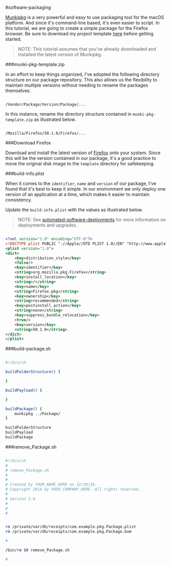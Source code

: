 #software-packaging

[Munkipkg](https://www.munki.org/munki-pkg/) is a very powerful and easy to use packaging tool for the macOS platform. And since it's command-line based, it's even easier to script. In this tutorial, we are going to create a simple package for the Firefox browser. Be sure to download my project template [here](https://github.com/ToplessBanana/tutorials/blob/master/HOW-TO-software-packaging/resources/munki-pkg-template.zip?raw=true) before getting started.

> NOTE: This tutorial assumes that you've already downloaded and installed the latest version of Munkipkg.

###munki-pkg-template.zip

In an effort to keep things organized, I've adopted the following directory structure on our package repository. This also allows us the flexibility to maintain multiple versions without needing to rename the packages themselves.

```

/Vendor/Package/Version/Package/...

```

In this instance, rename the directory structure contained in `munki-pkg-template.zip` as illustrated below.

```

/Mozilla/Firefox/50.1.0/Firefox/...

```

###Download Firefox

Download and install the latest version of [Firefox](https://www.mozilla.org/firefox/new/?scene=2) onto your system. Since this will be the version contained in our package, it's a good practice to move the original disk image to the `template` directory for safekeeping.

###build-info.plist

When it comes to the `identifier`, `name` and `version` of our package, I've found that it's best to keep it simple. In our environment we only deploy one version of an application at a time, which makes it easier to maintain consistency.

Update the `build-info.plist` with the values as illustrated below.

> NOTE: See [automated-software-deployments](https://github.com/ToplessBanana/tutorials/tree/master/HOW-TO-automated-software-deployment) for more information on deployments and upgrades.

```xml

<?xml version="1.0" encoding="UTF-8"?>
<!DOCTYPE plist PUBLIC "-//Apple//DTD PLIST 1.0//EN" "http://www.apple.com/DTDs/PropertyList-1.0.dtd">
<plist version="1.0">
<dict>
	<key>distribution_style</key>
	<false/>
	<key>identifier</key>
	<string>org.mozilla.pkg.Firefox</string>
	<key>install_location</key>
	<string>/</string>
	<key>name</key>
	<string>Firefox.pkg</string>
	<key>ownership</key>
	<string>recommended</string>
	<key>postinstall_action</key>
	<string>none</string>
	<key>suppress_bundle_relocation</key>
	<true/>
	<key>version</key>
	<string>50.1.0</string>
</dict>
</plist>

```

###build-package.sh

```bash

#!/bin/sh

buildFolderStructure() {

}

buildPayload() {

}

buildPackage() {
    munkipkg ../Package/
}

buildFolderStructure
buildPayload
buildPackage

```

###remove_Package.sh

```bash

#!/bin/sh
#
# remove_Package.sh
# 
#
# Created by YOUR_NAME_HERE on 12/20/16.
# Copyright 2016 by YOUR_COMPANY_HERE. All rights reserved.
#
# Version 1.0
#
#
#


rm /private/var/db/receipts/com.example.pkg.Package.plist
rm /private/var/db/receipts/com.example.pkg.Package.bom

#

/bin/rm $0 remove_Package.sh

#


```
